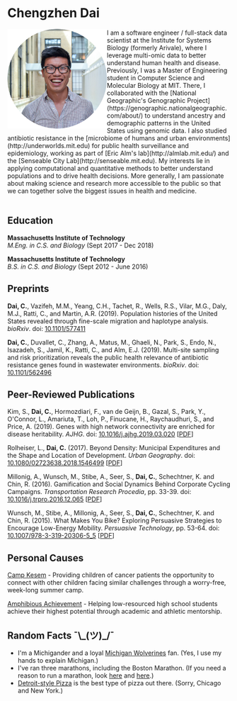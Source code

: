 # Chengzhen Dai 

<img align="left" width="225" height="225" src="headshot2.png">
I am a software engineer / full-stack data scientist at the Institute for Systems Biology (formerly Arivale), where I leverage multi-omic data to better understand human health and disease. Previously, I was a Master of Engineering student in Computer Science and Molecular Biology at MIT. There, I collaborated with the [National Geographic's Genographic Project](https://genographic.nationalgeographic.com/about/) to understand ancestry and demographic patterns in the United States using genomic data.  I also studied antibiotic resistance in the [microbiome of humans and urban environments](http://underworlds.mit.edu) for public health surveillance and epidemiology, working as part of [Eric Alm's lab](http://almlab.mit.edu/) and the [Senseable City Lab](http://senseable.mit.edu).  My interests lie in applying computational and quantitative methods to better understand populations and to drive health decisions. More generally, I am passionate about making science and research more accessible to the public so that we can together solve the biggest issues in health and medicine. 
<br><br>

## Education


**Massachusetts Institute of Technology**  
*M.Eng. in C.S. and Biology* (Sept 2017 - Dec 2018)

**Massachusetts Institute of Technology**  
*B.S. in C.S. and Biology* (Sept 2012 - June 2016)

<!--- ## Preprints --->
## Preprints
**Dai, C.**, Vazifeh, M.M., Yeang, C.H., Tachet, R., Wells, R.S., Vilar, M.G., Daly, M.J., Ratti, C., and Martin, A.R. (2019). Population histories of the United States revealed through fine-scale migration and haplotype analysis. *bioRxiv*. doi: [10.1101/577411](https://doi.org/10.1101/577411)

**Dai, C.**, Duvallet, C., Zhang, A., Matus, M., Ghaeli, N., Park, S., Endo, N., Isazadeh, S., Jamil, K., Ratti, C., and Alm, E.J. (2019). Multi-site sampling and risk prioritization reveals the public health relevance of antibiotic resistance genes found in wastewater environments. *bioRxiv*. doi: [10.1101/562496](https://doi.org/10.1101/562496)

## Peer-Reviewed Publications
Kim, S., **Dai, C.**, Hormozdiari, F., van de Geijn, B., Gazal, S., Park, Y., O'Connor, L., Amariuta, T., Loh, P., Finucane, H., Raychaudhuri, S., and Price, A. (2019). Genes with high network connectivity are enriched for disease heritability. *AJHG*. doi: [10.1016/j.ajhg.2019.03.020](https://doi.org/10.1016/j.ajhg.2019.03.020) \[[PDF](./papers/Kim_et_al_AJHG_2019.pdf)\]

Rolheiser, L., **Dai, C.** (2017). Beyond Density: Municipal Expenditures and the Shape and Location of Development. *Urban Geography*. doi: [10.1080/02723638.2018.1546499](https://www.tandfonline.com/doi/full/10.1080/02723638.2018.1546499) \[[PDF]('./papers/Rolheiser_Dai_2019.pdf')\]

Millonig, A., Wunsch, M., Stibe, A., Seer, S., **Dai, C.**, Schechtner, K. and Chin, R. (2016). Gamification and Social Dynamics Behind Corporate Cycling Campaigns. *Transportation Research Procedia*, pp. 33-39. doi: [10.1016/j.trpro.2016.12.065](https://doi.org/10.1016/j.trpro.2016.12.065) \[[PDF]('./papers/Millonig_et_al_2016.pdf')\]

Wunsch, M., Stibe, A., Millonig, A., Seer, S., **Dai, C.**, Schechtner, K. and Chin, R. (2015). What Makes You Bike? Exploring Persuasive Strategies to Encourage Low-Energy Mobility. *Persuasive Technology*, pp. 53-64. doi: [10.1007/978-3-319-20306-5_5](https://doi.org/10.1007/978-3-319-20306-5_5) \[[PDF]('./papers/Wunsch_et_al_2015.pdf')\]

## Personal Causes

[Camp Kesem](http://campkesem.org/mit) - Providing children of cancer patients the opportunity to connect with other children facing similar challenges through a worry-free, week-long summer camp. 

[Amphibious Achievement](http://amphibious.mit.edu/) - Helping low-resourced high school students achieve their highest potential through academic and athletic mentorship. 

## Random Facts ¯\\\_(ツ)\_/¯

- I'm a Michigander and a loyal [Michigan Wolverines](http://mgoblue.com/) fan. (Yes, I use my hands to explain Michigan.) 
- I've ran three marathons, including the Boston Marathon. (If you need a reason to run a marathon, look [here](http://www.wbur.org/news/2014/04/08/team-hoyt-boston-marathon) and [here](https://www.boston.com/sports/boston-marathon/2017/04/15/running-pioneers-kathrine-switzer-bobbi-gibb-took-their-own-paths-to-change).)
- [Detroit-style Pizza](https://www.eater.com/2016/1/19/10787414/detroit-style-pizza) is the best type of pizza out there. (Sorry, Chicago and New York.)
